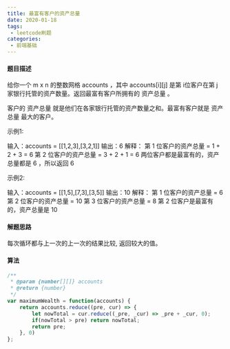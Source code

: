 ```yaml
---
title: 最富有客户的资产总量
date: 2020-01-18
tags:
 - leetcode刷题
categories:
 - 前端基础
---
```


#### 题目描述

给你一个 m x n 的整数网格 accounts ，其中 accounts[i][j] 是第 i​​​​​​​​​​​​ 位客户在第 j 家银行托管的资产数量。返回最富有客户所拥有的 资产总量 。

客户的 资产总量 就是他们在各家银行托管的资产数量之和。最富有客户就是 资产总量 最大的客户。


示例1:

输入：accounts = [[1,2,3],[3,2,1]]
输出：6
解释：
第 1 位客户的资产总量 = 1 + 2 + 3 = 6
第 2 位客户的资产总量 = 3 + 2 + 1 = 6
两位客户都是最富有的，资产总量都是 6 ，所以返回 6 


示例2:

输入：accounts = [[1,5],[7,3],[3,5]]
输出：10
解释：
第 1 位客户的资产总量 = 6
第 2 位客户的资产总量 = 10 
第 3 位客户的资产总量 = 8
第 2 位客户是最富有的，资产总量是 10


#### 解题思路

每次循环都与上一次的上一次的结果比较, 返回较大的值。

#### 算法

```js
/**
 * @param {number[][]} accounts
 * @return {number}
 */
var maximumWealth = function(accounts) {
    return accounts.reduce((pre, cur) => {
        let nowTotal = cur.reduce((_pre, _cur) => _pre + _cur, 0);
        if(nowTotal > pre) return nowTotal;
        return pre;
    }, 0)
};
```
